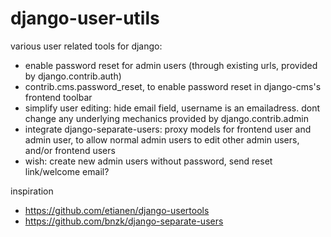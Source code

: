 # django-user-utils
various user related tools for django:

- enable password reset for admin users (through existing urls, provided by django.contrib.auth)
- contrib.cms.password_reset, to enable password reset in django-cms's frontend toolbar
- simplify user editing: hide email field, username is an emailadress. dont change any underlying mechanics provided by django.contrib.admin
- integrate django-separate-users: proxy models for frontend user and admin user, to allow normal admin users to edit other admin users, and/or frontend users
- wish: create new admin users without password, send reset link/welcome email? 


inspiration

- https://github.com/etianen/django-usertools
- https://github.com/bnzk/django-separate-users

